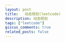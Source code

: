```yaml
---
layout: post
title:   动态规划(leetcode)
description: 动态规划
tags: ["leetcode"]
giscus_comments: true
related_posts: false
---
```

